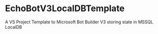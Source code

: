 # EchoBotV3LocalDBTemplate
A VS Project Template to Microsoft Bot Builder V3 storing state in MSSQL LocalDB
